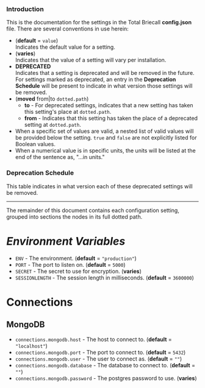 ### **Introduction**
This is the documentation for the settings in the Total Briecall **config.json** file. There are several conventions in use herein:
* (**default** = `value`)    
  Indicates the default value for a setting.
* (**varies**)    
  Indicates that the value of a setting will vary per installation.
* **DEPRECATED**    
  Indicates that a setting is deprecated and will be removed in the future. For settings marked as deprecated, an entry in the **Deprecation Schedule**
  will be present to indicate in what version those settings will be removed.
* (**moved** from|to `dotted.path`)
  * **to** - For deprecated settings, indicates that a new setting has taken this setting's place at `dotted.path`.
  * **from** - Indicates that this setting has taken the place of a deprecated setting at `dotted.path`.
* When a specific set of values are valid, a nested list of valid values will be provided below the setting. `true` and `false` are not explicitly listed for Boolean values.
* When a numerical value is in specific units, the units will be listed at the end of the sentence as, "...in units."

### **Deprecation Schedule**
This table indicates in what version each of these deprecated settings will be removed.

------

The remainder of this document contains each configuration setting, grouped into sections the nodes in its full dotted path. 

# *Environment Variables*
* `ENV` - The environment. (**default** = ``"production"``)
* `PORT` - The port to listen on. (**default** = `5000`)
* `SECRET` - The secret to use for encryption. (**varies**)
* `SESSIONLENGTH` - The session length in milliseconds. (**default** = `3600000`)

# **Connections**

## **MongoDB**
* `connections.mongodb.host` - The host to connect to. (**default** = `"localhost"`)
* `connections.mongodb.port` - The port to connect to. (**default** = `5432`)
* `connections.mongodb.user` - The user to connect as. (**default** = `""`)
* `connections.mongodb.database` - The database to connect to. (**default** = `""`)
* `connections.mongodb.password` - The postgres password to use. (**varies**)